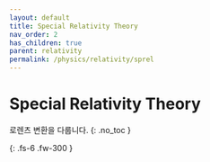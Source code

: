 ```yaml
---
layout: default
title: Special Relativity Theory
nav_order: 2
has_children: true
parent: relativity
permalink: /physics/relativity/sprel
---
```


# Special Relativity Theory
로렌츠 변환을 다룹니다.
{: .no_toc }


{: .fs-6 .fw-300 }
